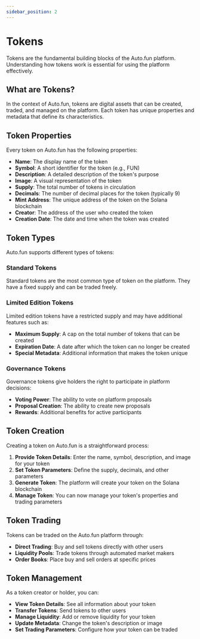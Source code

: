```yaml
---
sidebar_position: 2
---
```


# Tokens

Tokens are the fundamental building blocks of the Auto.fun platform. Understanding how tokens work is essential for using the platform effectively.

## What are Tokens?

In the context of Auto.fun, tokens are digital assets that can be created, traded, and managed on the platform. Each token has unique properties and metadata that define its characteristics.

## Token Properties

Every token on Auto.fun has the following properties:

- **Name**: The display name of the token
- **Symbol**: A short identifier for the token (e.g., FUN)
- **Description**: A detailed description of the token's purpose
- **Image**: A visual representation of the token
- **Supply**: The total number of tokens in circulation
- **Decimals**: The number of decimal places for the token (typically 9)
- **Mint Address**: The unique address of the token on the Solana blockchain
- **Creator**: The address of the user who created the token
- **Creation Date**: The date and time when the token was created

## Token Types

Auto.fun supports different types of tokens:

### Standard Tokens

Standard tokens are the most common type of token on the platform. They have a fixed supply and can be traded freely.

### Limited Edition Tokens

Limited edition tokens have a restricted supply and may have additional features such as:

- **Maximum Supply**: A cap on the total number of tokens that can be created
- **Expiration Date**: A date after which the token can no longer be created
- **Special Metadata**: Additional information that makes the token unique

### Governance Tokens

Governance tokens give holders the right to participate in platform decisions:

- **Voting Power**: The ability to vote on platform proposals
- **Proposal Creation**: The ability to create new proposals
- **Rewards**: Additional benefits for active participants

## Token Creation

Creating a token on Auto.fun is a straightforward process:

1. **Provide Token Details**: Enter the name, symbol, description, and image for your token
2. **Set Token Parameters**: Define the supply, decimals, and other parameters
3. **Generate Token**: The platform will create your token on the Solana blockchain
4. **Manage Token**: You can now manage your token's properties and trading parameters

## Token Trading

Tokens can be traded on the Auto.fun platform through:

- **Direct Trading**: Buy and sell tokens directly with other users
- **Liquidity Pools**: Trade tokens through automated market makers
- **Order Books**: Place buy and sell orders at specific prices

## Token Management

As a token creator or holder, you can:

- **View Token Details**: See all information about your token
- **Transfer Tokens**: Send tokens to other users
- **Manage Liquidity**: Add or remove liquidity for your token
- **Update Metadata**: Change the token's description or image
- **Set Trading Parameters**: Configure how your token can be traded 